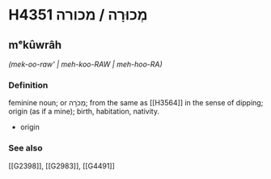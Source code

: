 # H4351 מְכוּרָה / מכורה

## mᵉkûwrâh

_(mek-oo-raw' | meh-koo-RAW | meh-hoo-RA)_

### Definition

feminine noun; or מְכֹרָה; from the same as [[H3564]] in the sense of dipping; origin (as if a mine); birth, habitation, nativity.

- origin
### See also

[[G2398]], [[G2983]], [[G4491]]

